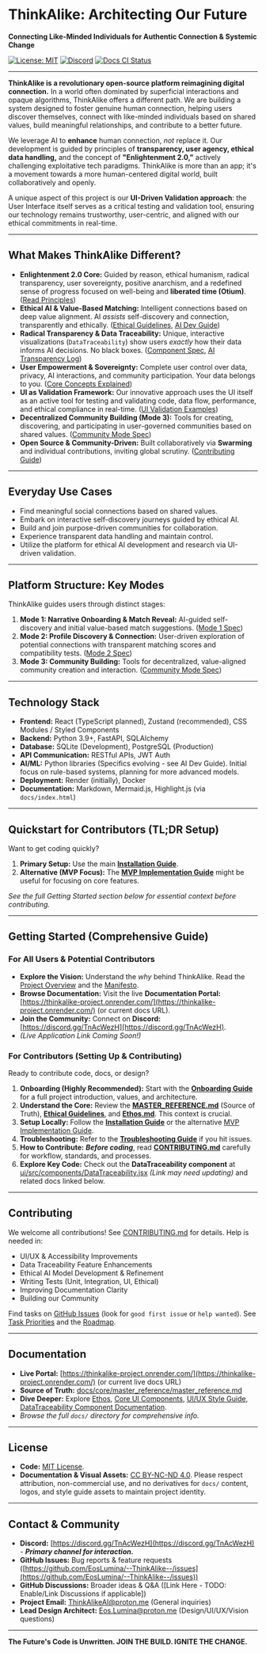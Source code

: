 # ThinkAlike: Architecting Our Future

**Connecting Like-Minded Individuals for Authentic Connection & Systemic Change**

[![License: MIT](https://img.shields.io/badge/License-MIT-yellow.svg)](https://opensource.org/licenses/MIT)
[![Discord](https://img.shields.io/discord/YOUR_DISCORD_ID?label=Discord&logo=discord&color=7289DA)](https://discord.gg/TnAcWezH) <!-- TODO: Replace YOUR_DISCORD_ID -->
[![Docs CI Status](https://github.com/EosLumina/--ThinkAlike--/workflows/Docs%20CI%20Workflow/badge.svg)](https://github.com/EosLumina/--ThinkAlike--/actions?query=workflow%3A%22Docs+CI+Workflow%22) <!-- Verify Workflow Name -->
<!-- TODO: Add Build Status Badge -->
<!-- TODO: Add Coverage Badge -->

---

**ThinkAlike is a revolutionary open-source platform reimagining digital connection.** In a world often dominated by superficial interactions and opaque algorithms, ThinkAlike offers a different path. We are building a system designed to foster genuine human connection, helping users discover themselves, connect with like-minded individuals based on shared values, build meaningful relationships, and contribute to a better future.

We leverage AI to **enhance** human connection, *not* replace it. Our development is guided by principles of **transparency, user agency, ethical data handling,** and the concept of **"Enlightenment 2.0,"** actively challenging exploitative tech paradigms. ThinkAlike is more than an app; it's a movement towards a more human-centered digital world, built collaboratively and openly.

A unique aspect of this project is our **UI-Driven Validation approach**: the User Interface itself serves as a critical testing and validation tool, ensuring our technology remains trustworthy, user-centric, and aligned with our ethical commitments in real-time.

---

## What Makes ThinkAlike Different?

* **Enlightenment 2.0 Core:** Guided by reason, ethical humanism, radical transparency, user sovereignty, positive anarchism, and a redefined sense of progress focused on well-being and **liberated time (Otium)**. ([Read Principles](docs/core/enlightenment_2_0/enlightenment_2_0_principles.md))
* **Ethical AI & Value-Based Matching:** Intelligent connections based on deep value alignment. AI *assists* self-discovery and connection, transparently and ethically. ([Ethical Guidelines](docs/core/ethics/ethical_guidelines.md), [AI Dev Guide](docs/guides/developer_guides/ai/ai_model_development_guide.md))
* **Radical Transparency & Data Traceability:** Unique, interactive visualizations (`DataTraceability`) show users *exactly* how their data informs AI decisions. No black boxes. ([Component Spec](docs/components/ui_components/data_traceability.md), [AI Transparency Log](docs/guides/developer_guides/ai/ai_transparency_log.md))
* **User Empowerment & Sovereignty:** Complete user control over data, privacy, AI interactions, and community participation. Your data belongs to you. ([Core Concepts Explained](docs/vision/core_concepts.md))
* **UI as Validation Framework:** Our innovative approach uses the UI itself as an active tool for testing and validating code, data flow, performance, and ethical compliance in real-time. ([UI Validation Examples](docs/guides/developer_guides/ui_validation_examples.md))
* **Decentralized Community Building (Mode 3):** Tools for creating, discovering, and participating in user-governed communities based on shared values. ([Community Mode Spec](docs/architecture/modes/community_mode/community_mode_spec.md))
* **Open Source & Community-Driven:** Built collaboratively via **Swarming** and individual contributions, inviting global scrutiny. ([Contributing Guide](docs/CONTRIBUTING.md))

---

## Everyday Use Cases

* Find meaningful social connections based on shared values.
* Embark on interactive self-discovery journeys guided by ethical AI.
* Build and join purpose-driven communities for collaboration.
* Experience transparent data handling and maintain control.
* Utilize the platform for ethical AI development and research via UI-driven validation.

---

## Platform Structure: Key Modes

ThinkAlike guides users through distinct stages:

1. **Mode 1: Narrative Onboarding & Match Reveal:** AI-guided self-discovery and initial value-based match suggestions. ([Mode 1 Spec](docs/architecture/modes/mode1_narrative_onboarding_spec.md))
2. **Mode 2: Profile Discovery & Connection:** User-driven exploration of potential connections with transparent matching scores and compatibility tests. ([Mode 2 Spec](docs/architecture/modes/mode2_profile_discovery_spec.md))
3. **Mode 3: Community Building:** Tools for decentralized, value-aligned community creation and interaction. ([Community Mode Spec](docs/architecture/modes/community_mode/community_mode_spec.md))

---

## Technology Stack

* **Frontend:** React (TypeScript planned), Zustand (recommended), CSS Modules / Styled Components
* **Backend:** Python 3.9+, FastAPI, SQLAlchemy
* **Database:** SQLite (Development), PostgreSQL (Production)
* **API Communication:** RESTful APIs, JWT Auth
* **AI/ML:** Python libraries (Specifics evolving - see AI Dev Guide). Initial focus on rule-based systems, planning for more advanced models.
* **Deployment:** Render (initially), Docker
* **Documentation:** Markdown, Mermaid.js, Highlight.js (via `docs/index.html`)

---

## Quickstart for Contributors (TL;DR Setup)

Want to get coding quickly?

1. **Primary Setup:** Use the main **[Installation Guide](docs/core/installation.md)**.
2. **Alternative (MVP Focus):** The **[MVP Implementation Guide](docs/guides/implementation_guides/mvp_implementation_guide.md)** might be useful for focusing on core features.

*See the full Getting Started section below for essential context before contributing.*

---

## Getting Started (Comprehensive Guide)

### For All Users & Potential Contributors

* **Explore the Vision:** Understand the *why* behind ThinkAlike. Read the [Project Overview](docs/core/project_overview.md) and the [Manifesto](docs/core/manifesto/manifesto.md).
* **Browse Documentation:** Visit the live **Documentation Portal:** [https://thinkalike-project.onrender.com/](https://thinkalike-project.onrender.com/) (or current docs URL).
* **Join the Community:** Connect on **Discord:** [https://discord.gg/TnAcWezH](https://discord.gg/TnAcWezH).
* *(Live Application Link Coming Soon!)*

### For Contributors (Setting Up & Contributing)

Ready to contribute code, docs, or design?

1. **Onboarding (Highly Recommended):** Start with the **[Onboarding Guide](docs/core/onboarding_guide.md)** for a full project introduction, values, and architecture.
2. **Understand the Core:** Review the **[MASTER_REFERENCE.md](docs/core/master_reference/master_reference.md)** (Source of Truth), **[Ethical Guidelines](docs/core/ethics/ethical_guidelines.md)**, and **[Ethos.md](docs/ethos.md)**. This context is crucial.
3. **Setup Locally:** Follow the **[Installation Guide](docs/core/installation.md)** or the alternative [MVP Implementation Guide](docs/guides/implementation_guides/mvp_implementation_guide.md).
4. **Troubleshooting:** Refer to the **[Troubleshooting Guide](docs/architecture/deployment_troubleshooting.md)** if you hit issues.
5. **How to Contribute:** ***Before coding***, read **[CONTRIBUTING.md](docs/core/contributing.md)** carefully for workflow, standards, and processes.
6. **Explore Key Code:** Check out the **DataTraceability component** at [ui/src/components/DataTraceability.jsx](ui/src/components/DataTraceability.jsx) *(Link may need updating)* and related docs linked below.

---

## Contributing

We welcome all contributions! See [CONTRIBUTING.md](docs/core/contributing.md) for details. Help is needed in:

* UI/UX & Accessibility Improvements
* Data Traceability Feature Enhancements
* Ethical AI Model Development & Refinement
* Writing Tests (Unit, Integration, UI, Ethical)
* Improving Documentation Clarity
* Building our Community

Find tasks on [GitHub Issues](https://github.com/EosLumina/--ThinkAlike--/issues) (look for `good first issue` or `help wanted`). See [Task Priorities](docs/project/management/task_priorities.md) and the [Roadmap](docs/development/management/roadmap.md).

---

## Documentation

* **Live Portal:** [https://thinkalike-project.onrender.com/](https://thinkalike-project.onrender.com/) (or current live docs URL)
* **Source of Truth:** [docs/core/master_reference/master_reference.md](docs/core/master_reference/master_reference.md)
* **Dive Deeper:** Explore [Ethos](docs/ethos.md), [Core UI Components](docs/ui/core_ui_components.md), [UI/UX Style Guide](docs/design/media/UI_UX_Style_Guide.md), [DataTraceability Component Documentation](docs/ui/datatraceability_documentation.md).
* *Browse the full `docs/` directory for comprehensive info.*

---

## License

* **Code:** [MIT License](LICENSE).
* **Documentation & Visual Assets:** [CC BY-NC-ND 4.0](https://creativecommons.org/licenses/by-nc-nd/4.0/). Please respect attribution, non-commercial use, and no derivatives for `docs/` content, logos, and style guide assets to maintain project identity.

---

## Contact & Community

* **Discord:** [https://discord.gg/TnAcWezH](https://discord.gg/TnAcWezH) - ***Primary channel for interaction.***
* **GitHub Issues:** Bug reports & feature requests ([https://github.com/EosLumina/--ThinkAlike--/issues](https://github.com/EosLumina/--ThinkAlike--/issues))
* **GitHub Discussions:** Broader ideas & Q&A ([Link Here - TODO: Enable/Link Discussions if applicable])
* **Project Email:** [ThinkAlikeAI@proton.me](mailto:ThinkAlikeAI@proton.me) (General inquiries)
* **Lead Design Architect:** [Eos.Lumina@proton.me](mailto:Eos.Lumina@proton.me) (Design/UI/UX/Vision questions)

---

**The Future's Code is Unwritten. JOIN THE BUILD. IGNITE THE CHANGE.**
